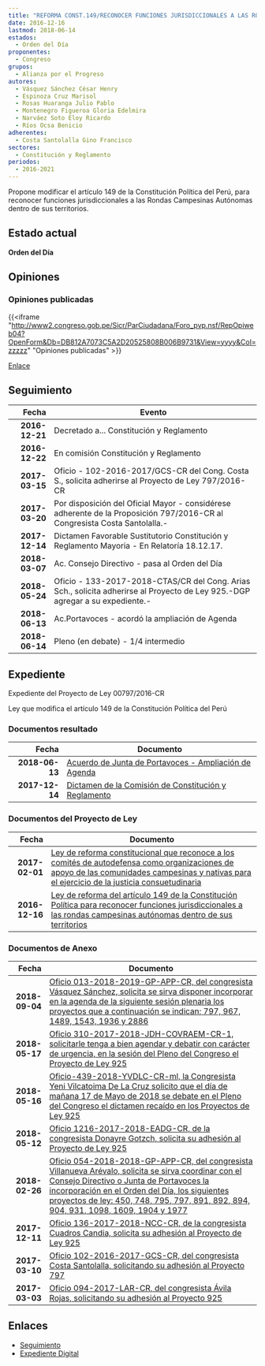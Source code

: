 ```yaml
---
title: "REFORMA CONST.149/RECONOCER FUNCIONES JURISDICCIONALES A LAS RONDAS CAMPESINAS AUTÓNOMAS DENTRO DE SUS TERRITORIOS"
date: 2016-12-16
lastmod: 2018-06-14
estados: 
  - Orden del Día
proponentes: 
  - Congreso
grupos: 
  - Alianza por el Progreso
autores: 
  - Vásquez Sánchez César Henry
  - Espinoza Cruz Marisol
  - Rosas Huaranga Julio Pablo
  - Montenegro Figueroa Gloria Edelmira
  - Narváez Soto Eloy Ricardo
  - Ríos Ocsa Benicio
adherentes: 
  - Costa Santolalla Gino Francisco
sectores: 
  - Constitución y Reglamento
periodos: 
  - 2016-2021
---
```


Propone modificar el artículo 149 de la Constitución Política del Perú, para reconocer funciones jurisdiccionales a las Rondas Campesinas Autónomas dentro de sus territorios.


## Estado actual

**Orden del Día**

## Opiniones

### Opiniones publicadas

{{<iframe "http://www2.congreso.gob.pe/Sicr/ParCiudadana/Foro_pvp.nsf/RepOpiweb04?OpenForm&Db=DB812A7073C5A2D20525808B006B9731&View=yyyy&Col=zzzzz" "Opiniones publicadas" >}}

[Enlace](http://www2.congreso.gob.pe/Sicr/ParCiudadana/Foro_pvp.nsf/RepOpiweb04?OpenForm&Db=DB812A7073C5A2D20525808B006B9731&View=yyyy&Col=zzzzz)

## Seguimiento

| Fecha | Evento |
|------:|--------|
| **2016-12-21** | Decretado a... Constitución y Reglamento|
| **2016-12-22** | En comisión Constitución y Reglamento|
| **2017-03-15** | Oficio - 102-2016-2017/GCS-CR del Cong. Costa S., solicita adherirse al Proyecto de Ley 797/2016-CR|
| **2017-03-20** | Por disposición del Oficial Mayor - considérese adherente de la Proposición 797/2016-CR al Congresista Costa Santolalla.-|
| **2017-12-14** | Dictamen Favorable Sustitutorio Constitución y Reglamento Mayoria - En Relatoría 18.12.17.|
| **2018-03-07** | Ac. Consejo Directivo - pasa al Orden del Día|
| **2018-05-24** | Oficio - 133-2017-2018-CTAS/CR del Cong. Arias Sch., solicita adherirse al Proyecto de Ley 925.-DGP agregar a su expediente.-|
| **2018-06-13** | Ac.Portavoces - acordó la ampliación de Agenda|
| **2018-06-14** | Pleno (en debate) - 1/4 intermedio|


## Expediente

Expediente del Proyecto de Ley 00797/2016-CR

Ley que modifica el artículo 149 de la Constitución Política del Perú


### Documentos resultado

| Fecha | Documento |
|------:|--------|
| **2018-06-13** | [Acuerdo de Junta de Portavoces - Ampliación de Agenda](http://www.leyes.congreso.gob.pe/Documentos/2016_2021/Acuerdos/Junta_Portavoces/AJP0079720180613.PDF) |
| **2017-12-14** | [Dictamen de la Comisión de Constitución y Reglamento](http://www.leyes.congreso.gob.pe/Documentos/2016_2021/Dictamenes/Proyectos_de_Ley/00925DC04MAY20171214.pdf) |

### Documentos del Proyecto de Ley

| Fecha | Documento |
|------:|--------|
| **2017-02-01** | [Ley de reforma constitucional que reconoce a los comités de autodefensa como organizaciones de apoyo de las comunidades campesinas y nativas para el ejercicio de la justicia consuetudinaria](http://www.leyes.congreso.gob.pe/Documentos/2016_2021/Proyectos_de_Ley_y_de_Resoluciones_Legislativas/PL0092520170201..pdf) |
| **2016-12-16** | [Ley de reforma del artículo 149 de la Constitución Política para reconocer funciones jurisdiccionales a las rondas campesinas autónomas dentro de sus territorios](http://www.leyes.congreso.gob.pe/Documentos/2016_2021/Proyectos_de_Ley_y_de_Resoluciones_Legislativas/PL0079720161216.pdf) |

### Documentos de Anexo

| Fecha | Documento |
|------:|--------|
| **2018-09-04** | [Oficio 013-2018-2019-GP-APP-CR, del congresista Vásquez Sánchez, solicita se sirva disponer incorporar en la agenda de la siguiente sesión plenaria los proyectos que a continuación se indican; 797, 967, 1489, 1543, 1936 y 2886](http://www.leyes.congreso.gob.pe/Documentos/2016_2021/Oficios/Grupos_Parlamentarios/OFICIO-013-2018-2019-GP-APP-CR.pdf) |
| **2018-05-17** | [Oficio 310-2017-2018-JDH-COVRAEM-CR-1, solicitarle tenga a bien agendar y debatir con carácter de urgencia, en la sesión del Pleno del Congreso el Proyecto de Ley 925](http://www.leyes.congreso.gob.pe/Documentos/2016_2021/Oficios/Congresistas/OFICIO-310-2017-2018-JDH-COVRAEM-CR-1.pdf) |
| **2018-05-16** | [Oficio-439-2018-YVDLC-CR-ml, la Congresista Yeni Vilcatoima De La Cruz solicito que el día de mañana 17 de Mayo de 2018 se debate en el Pleno del Congreso el dictamen recaído en los Proyectos de Ley 925](http://www.leyes.congreso.gob.pe/Documentos/2016_2021/Oficios/Congresistas/OFICIO-439-2018-YVDLC-CR-ml.pdf) |
| **2018-05-12** | [Oficio 1216-2017-2018-EADG-CR, de la congresista Donayre Gotzch, solicita su adhesión al Proyecto de Ley 925](http://www.leyes.congreso.gob.pe/Documentos/2016_2021/Adhesiones/Proyectos_de_Ley/OFICIO-1216-2017-2018-EADG-CR-A.PDF) |
| **2018-02-26** | [Oficio 054-2018-2018-GP-APP-CR, del congresista Villanueva Arévalo, solicita se sirva coordinar con el Consejo Directivo o Junta de Portavoces la incorporación en el Orden del Día, los siguientes proyectos de ley: 450, 748, 795, 797, 891, 892, 894, 904, 931, 1098, 1609, 1904 y 1977](http://www.leyes.congreso.gob.pe/Documentos/2016_2021/Oficios/Grupos_Parlamentarios/OFICIO-054-2018-2018-GP-APP-CR.pdf) |
| **2017-12-11** | [Oficio 136-2017-2018-NCC-CR, de la congresista Cuadros Candia, solicita su adhesión al Proyecto de Ley 925](http://www.leyes.congreso.gob.pe/Documentos/2016_2021/Adhesiones/Proyectos_de_Ley/OFICIO-136-2017-2018-NCC-CR.pdf) |
| **2017-03-10** | [Oficio 102-2016-2017-GCS-CR, del congresista Costa Santolalla, solicitando su adhesión al Proyecto 797](http://www.leyes.congreso.gob.pe/Documentos/2016_2021/Oficios/Congresistas/OFICIO-102-2016-2017-GCS-CR..pdf) |
| **2017-03-03** | [Oficio 094-2017-LAR-CR, del congresista Ávila Rojas, solicitando su adhesión al Proyecto 925](http://www.leyes.congreso.gob.pe/Documentos/2016_2021/Oficios/Congresistas/OFICIO-094-2017-LAR-CR..pdf) |

## Enlaces 

- [Seguimiento](http://www2.congreso.gob.pe/Sicr/TraDocEstProc/CLProLey2016.nsf/f7fff46988ca05b1052578e100829cc7/a494f8c08549fc570525808b0069791c?OpenDocument)
- [Expediente Digital](http://www2.congreso.gob.pehttp://www2.congreso.gob.pe/Sicr/TraDocEstProc/CLProLey2016.nsf/f7fff46988ca05b1052578e100829cc7/a494f8c08549fc570525808b0069791c?OpenDocument&Click=05257FB7005EB655.eb71d0cf91d8294e05256cdf006b5706/$Body/0.1C6C)
